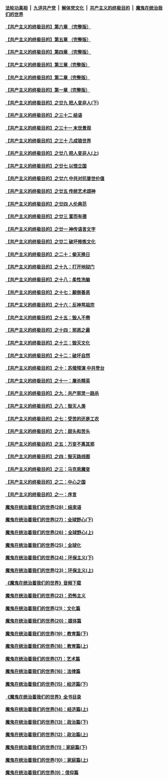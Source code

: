 ####  [法轮功真相](../../../../basic/blob/master/README.md?t=04101130) &nbsp;|&nbsp; [九评共产党](../../../../9ping.md/blob/master/README.md?t=04101130) &nbsp;|&nbsp; [解体党文化](../../../../jtdwh.md/blob/master/README.md?t=04101130)  &nbsp;|&nbsp; [共产主义的终极目的](../../../../gczydzjmd.md/blob/master/README.md?t=04101130) &nbsp;|&nbsp; [魔鬼在统治我们的世界](../../../../mgztzwmdsj.md/blob/master/README.md?t=04101130) 

#### [【共产主义的终极目的】第六章 （完整版）](../pages/nsc422/n11428913.md?t=04101130) 

#### [【共产主义的终极目的】第五章 （完整版）](../pages/nsc422/n11428912.md?t=04101130) 

#### [【共产主义的终极目的】第四章 （完整版）](../pages/nsc422/n11428907.md?t=04101130) 

#### [【共产主义的终极目的】第三章（完整版）](../pages/nsc422/n11428848.md?t=04101130) 

#### [【共产主义的终极目的】第二章（完整版）](../pages/nsc422/n11428831.md?t=04101130) 

#### [【共产主义的终极目的】第一章（完整版）](../pages/nsc422/n11417651.md?t=04101130) 

#### [【共产主义的终极目的】之廿九 把人变非人(下)](../pages/nsc422/n11344140.md?t=04101130) 

#### [【共产主义的终极目的】之三十二 结语](../pages/nsc422/n11360535.md?t=04101130) 

#### [【共产主义的终极目的】之三十一 末世景观](../pages/nsc422/n11351129.md?t=04101130) 

#### [【共产主义的终极目的】之三十 几成狼世界](../pages/nsc422/n11348280.md?t=04101130) 

#### [【共产主义的终极目的】之廿八 把人变非人(上)](../pages/nsc422/n11340492.md?t=04101130) 

#### [【共产主义的终极目的】之廿七 以恨立国](../pages/nsc422/n11336944.md?t=04101130) 

#### [【共产主义的终极目的】之廿六 中共对抗普世价值](../pages/nsc422/n11324785.md?t=04101130) 

#### [【共产主义的终极目的】之廿五 传统艺术颂神](../pages/nsc422/n11296396.md?t=04101130) 

#### [【共产主义的终极目的】之廿四 人伦典范](../pages/nsc422/n11296397.md?t=04101130) 

#### [【共产主义的终极目的】之廿三 富而有德](../pages/nsc422/n11283598.md?t=04101130) 

#### [【共产主义的终极目的】之廿一 神传语言文字](../pages/nsc422/n11263265.md?t=04101130) 

#### [【共产主义的终极目的】之廿二 破坏修炼文化](../pages/nsc422/n11245728.md?t=04101130) 

#### [【共产主义的终极目的】之二十：偷天换日](../pages/nsc422/n11238846.md?t=04101130) 

#### [【共产主义的终极目的】之十九：打开地狱门](../pages/nsc422/n11206376.md?t=04101130) 

#### [【共产主义的终极目的】之十八：柔性洗脑](../pages/nsc422/n11199994.md?t=04101130) 

#### [【共产主义的终极目的】之十七：颠倒善恶](../pages/nsc422/n11179782.md?t=04101130) 

#### [【共产主义的终极目的】之十六：反神骂祖宗](../pages/nsc422/n11166798.md?t=04101130) 

#### [【共产主义的终极目的】之十五：毁人不倦](../pages/nsc422/n11166792.md?t=04101130) 

#### [【共产主义的终极目的】之十四：邪恶之最](../pages/nsc422/n11150249.md?t=04101130) 

#### [【共产主义的终极目的】之十三：毁灭文化](../pages/nsc422/n11135227.md?t=04101130) 

#### [【共产主义的终极目的】之十二：破坏自然](../pages/nsc422/n11135214.md?t=04101130) 

#### [【共产主义的终极目的】之十：苏俄预演 中共登台](../pages/nsc422/n11118424.md?t=04101130) 

#### [【共产主义的终极目的】之十一：屠杀精英](../pages/nsc422/n11118442.md?t=04101130) 

#### [【共产主义的终极目的】之九：共产邪灵一路杀](../pages/nsc422/n11114139.md?t=04101130) 

#### [【共产主义的终极目的】之八：毁灭人类](../pages/nsc422/n11108503.md?t=04101130) 

#### [【共产主义的终极目的】之七：受苦的还是工农](../pages/nsc422/n11101809.md?t=04101130) 

#### [【共产主义的终极目的】之六：甜头和苦头](../pages/nsc422/n11096971.md?t=04101130) 

#### [【共产主义的终极目的】之五：万变不离其邪](../pages/nsc422/n11091285.md?t=04101130) 

#### [【共产主义的终极目的】之四：毁灭路线图](../pages/nsc422/n11086284.md?t=04101130) 

#### [【共产主义的终极目的】之三：马克思魔变](../pages/nsc422/n11061941.md?t=04101130) 

#### [【共产主义的终极目的】之二：中心之国](../pages/nsc422/n11047728.md?t=04101130) 

#### [【共产主义的终极目的】之一：序言](../pages/nsc422/n11086077.md?t=04101130) 

#### [魔鬼在统治着我们的世界(28)：结束语](../pages/nsc422/n10936246.md?t=04101130) 

#### [魔鬼在统治着我们的世界(27)：全球野心(下)](../pages/nsc422/n10928319.md?t=04101130) 

#### [魔鬼在统治着我们的世界(26)：全球野心(上)](../pages/nsc422/n10900318.md?t=04101130) 

#### [魔鬼在统治着我们的世界(25)：全球化](../pages/nsc422/n10788205.md?t=04101130) 

#### [魔鬼在统治着我们的世界(24)：环保主义(下)](../pages/nsc422/n10695307.md?t=04101130) 

#### [魔鬼在统治着我们的世界(23)：环保主义(上)](../pages/nsc422/n10688613.md?t=04101130) 

#### [《魔鬼在统治着我们的世界》音频下载](../pages/nsc422/n10635553.md?t=04101130) 

#### [魔鬼在统治着我们的世界(22)：恐怖主义](../pages/nsc422/n10614727.md?t=04101130) 

#### [魔鬼在统治着我们的世界(21)：文化篇](../pages/nsc422/n10597706.md?t=04101130) 

#### [魔鬼在统治着我们的世界(20)：媒体篇](../pages/nsc422/n10586579.md?t=04101130) 

#### [魔鬼在统治着我们的世界(19)：教育篇(下)](../pages/nsc422/n10564808.md?t=04101130) 

#### [魔鬼在统治着我们的世界(18)：教育篇(上)](../pages/nsc422/n10526970.md?t=04101130) 

#### [魔鬼在统治着我们的世界(17)：艺术篇](../pages/nsc422/n10499093.md?t=04101130) 

#### [魔鬼在统治着我们的世界(16)：法律篇](../pages/nsc422/n10485969.md?t=04101130) 

#### [魔鬼在统治着我们的世界(15)：经济篇(下)](../pages/nsc422/n10469975.md?t=04101130) 

#### [《魔鬼在统治着我们的世界》全书目录](../pages/nsc422/n10464261.md?t=04101130) 

#### [魔鬼在统治着我们的世界(14)：经济篇(上)](../pages/nsc422/n10457370.md?t=04101130) 

#### [魔鬼在统治着我们的世界(13)：政治篇(下)](../pages/nsc422/n10448270.md?t=04101130) 

#### [魔鬼在统治着我们的世界(12)：政治篇(上)](../pages/nsc422/n10444576.md?t=04101130) 

#### [魔鬼在统治着我们的世界(11)：家庭篇(下)](../pages/nsc422/n10440961.md?t=04101130) 

#### [魔鬼在统治着我们的世界(10)：家庭篇(上)](../pages/nsc422/n10435448.md?t=04101130) 

#### [魔鬼在统治着我们的世界(9)：信仰篇](../pages/nsc422/n10432159.md?t=04101130) 

